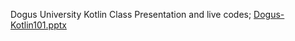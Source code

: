 Dogus University Kotlin Class Presentation and live codes;
[Dogus-Kotlin101.pptx](https://github.com/Mrtckr008/DogusLive/files/13777776/Dogus-Kotlin101.pptx)
